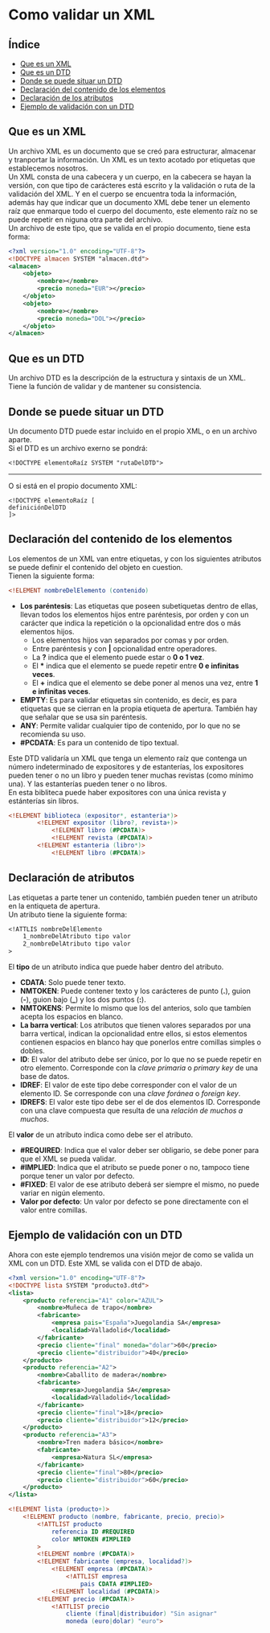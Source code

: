 # Como validar un XML

## Índice
- [Que es un XML](#que-es-un-xml)
- [Que es un DTD](#que-es-un-dtd)
- [Donde se puede situar un DTD](#donde-se-puede-situar-un-dtd)
- [Declaración del contenido de los elementos](#declacración-del-contenido-de-los-elementos)
- [Declaración de los atributos](#declaración-de-atributos)
- [Ejemplo de validación con un DTD](#ejemplo-de-validación-con-un-dtd)

## Que es un XML
Un archivo XML es un documento que se creó para estructurar, almacenar y tranportar la información. Un XML es un texto acotado por etiquetas que establecemos nosotros.  
Un XML consta de una cabecera y un cuerpo, en la cabecera se hayan la versión, con que tipo de carácteres está escrito y la validación o ruta de la validación del XML. Y en el cuerpo se encuentra toda la información, además hay que indicar que un documento XML debe tener un elemento raíz que enmarque todo el cuerpo del documento, este elemento raíz no se puede repetir en niguna otra parte del archivo.  
Un archivo de este tipo, que se valida en el propio documento, tiene esta forma:  
```xml
<?xml version="1.0" encoding="UTF-8"?>
<!DOCTYPE almacen SYSTEM "almacen.dtd">
<almacen>
	<objeto>
		<nombre></nombre>
		<precio moneda="EUR"></precio>
	</objeto>
	<objeto>
		<nombre></nombre>
		<precio moneda="DOL"></precio>
	</objeto>
</almacen>
```

## Que es un DTD
Un archivo DTD es la descripción de la estructura y sintaxis de un XML. Tiene la función de validar y de mantener su consistencia.  

## Donde se puede situar un DTD
Un documento DTD puede estar incluido en el propio XML, o en un archivo aparte.  
Si el DTD es un archivo exerno se pondrá:  
```dtd
<!DOCTYPE elementoRaíz SYSTEM "rutaDelDTD">
```
-----
O si está en el propio documento XML:
```
<!DOCTYPE elementoRaíz [
definiciónDelDTD
]>
```

## Declaración del contenido de los elementos
Los elementos de un XML van entre etiquetas, y con los siguientes atributos se puede definir el contenido del objeto en cuestion.  
Tienen la siguiente forma:
```dtd
<!ELEMENT nombreDelElemento (contenido)
```

- **Los paréntesis**: Las etiquetas que poseen subetiquetas dentro de ellas, llevan todos los elementos hijos entre paréntesis, por orden y con un carácter que indica la repetición o la opcionalidad entre dos o más elementos hijos.  
	- Los elementos hijos van separados por comas y por orden.  
	- Entre paréntesis y con **|** opcionalidad entre operadores.  
	- La **?** indica que el elemento puede estar o **0 o 1 vez**.  
	- El **\*** indica que el elemento se puede repetir entre **0 e infinitas veces**.  
	- El **+** indica que el elemento se debe poner al menos una vez, entre **1 e infinitas veces**.  
- **EMPTY**: Es para validar etiquetas sin contenido, es decir, es para etiquetas que se cierran en la propia etiqueta de apertura. También hay que señalar que se usa sin paréntesis.  
- **ANY**: Permite validar cualquier tipo de contenido, por lo que no se recomienda su uso.  
- **#PCDATA**: Es para un contenido de tipo textual.  

Este DTD validaría un XML que tenga un elemento raíz que contenga un número indeterminado de expositores y de estanterías, los expositores pueden tener o no un libro y pueden tener muchas revistas (como mínimo una). Y las estanterías pueden tener o no libros.  
En esta bibliteca puede haber expositores con una única revista y estánterías sin libros.  
```dtd
<!ELEMENT biblioteca (expositor*, estanteria*)>
		<!ELEMENT expositor (libro?, revista+)>
			<!ELEMENT libro (#PCDATA)>
			<!ELEMENT revista (#PCDATA)>
		<!ELEMENT estanteria (libro*)>
			<!ELEMENT libro (#PCDATA)>
```

## Declaración de atributos

Las etiquetas a parte tener un contenido, también pueden tener un atributo en la entiqueta de apertura.  
Un atributo tiene la siguiente forma:
```dtd
<!ATTLIS nombreDelElemento
	1_nombreDelAtributo tipo valor
	2_nombreDelAtributo tipo valor
>
```
El **tipo** de un atributo indica que puede haber dentro del atributo.  
- **CDATA**: Solo puede tener texto.  
- **NMTOKEN**: Puede contener texto y los carácteres de punto (**.**), guion (**-**), guion bajo (**_**) y los dos puntos (**:**).  
- **NMTOKENS**: Permite lo mismo que los del anterios, solo que tambíen acepta los espacios en blanco.  
- **La barra vertical**: Los atributos que tienen valores separados por una barra vertical, indican la opcionalidad entre ellos, si estos elementos contienen espacios en blanco hay que ponerlos entre comillas simples o dobles.  
- **ID**: El valor del atributo debe ser único, por lo que no se puede repetir en otro elemento. Corresponde con la *clave primaria* o *primary key* de una base de datos.  
- **IDREF**: El valor de este tipo debe corresponder con el valor de un elemento ID. Se corresponde con una *clave foránea* o *foreign key*.  
- **IDREFS**: El valor este tipo debe ser el de dos elementos ID. Corresponde con una clave compuesta que resulta de una *relación de muchos a muchos*.  

El **valor** de un atributo indica como debe ser el atributo.  
- **#REQUIRED**: Indica que el valor deber ser obligario, se debe poner para que el XML se pueda validar.
- **#IMPLIED**: Indica que el atributo se puede poner o no, tampoco tiene porque tener un valor por defecto.  
- **#FIXED**: El valor de ese atributo deberá ser siempre el mismo, no puede variar en nigún elemento.  
- **Valor por defecto**: Un valor por defecto se pone directamente con el valor entre comillas.  

## Ejemplo de validación con un DTD
Ahora con este ejemplo tendremos una visión mejor de como se valida un XML con un DTD. Este XML se valida con el DTD de abajo.  
```xml
<?xml version="1.0" encoding="UTF-8"?>
<!DOCTYPE lista SYSTEM "producto3.dtd">
<lista>
	<producto referencia="A1" color="AZUL">
		<nombre>Muñeca de trapo</nombre>
		<fabricante>
			<empresa pais="España">Juegolandia SA</empresa>
			<localidad>Valladolid</localidad>
		</fabricante>
		<precio cliente="final" moneda="dolar">60</precio>
		<precio cliente="distribuidor">40</precio>
	</producto>
	<producto referencia="A2">
		<nombre>Caballito de madera</nombre>
		<fabricante>
			<empresa>Juegolandia SA</empresa>
			<localidad>Valladolid</localidad>
		</fabricante>
		<precio cliente="final">18</precio>
		<precio cliente="distribuidor">12</precio>
	</producto>
	<producto referencia="A3">
		<nombre>Tren madera básico</nombre>
		<fabricante>
			<empresa>Natura SL</empresa>
		</fabricante>
		<precio cliente="final">80</precio>
		<precio cliente="distribuidor">60</precio>
	</producto>
</lista>
```

```dtd
<!ELEMENT lista (producto+)>
	<!ELEMENT producto (nombre, fabricante, precio, precio)>
		<!ATTLIST producto 
			referencia ID #REQUIRED
			color NMTOKEN #IMPLIED
		>
		<!ELEMENT nombre (#PCDATA)>
		<!ELEMENT fabricante (empresa, localidad?)>
			<!ELEMENT empresa (#PCDATA)>
				<!ATTLIST empresa 
					pais CDATA #IMPLIED>
			<!ELEMENT localidad (#PCDATA)>
		<!ELEMENT precio (#PCDATA)>
			<!ATTLIST precio 
				cliente (final|distribuidor) "Sin asignar"
				moneda (euro|dolar) "euro">
```
